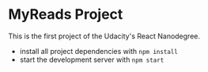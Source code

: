 # MyReads Project
This is the first project of the Udacity's React Nanodegree.

* install all project dependencies with `npm install`
* start the development server with `npm start`